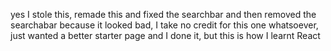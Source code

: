 yes I stole this, remade this and fixed the searchbar and then removed the searchabar because it looked bad, I take no credit for this one whatsoever, just wanted a better starter page and I done it, but this is how I learnt React
